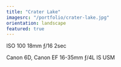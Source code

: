 ```yaml
---
title: "Crater Lake"
imagesrc: "/portfolio/crater-lake.jpg"
orientation: landscape
featured: true
---
```


ISO 100 18mm ƒ/16 2sec

Canon 6D, Canon EF 16-35mm ƒ/4L IS USM
